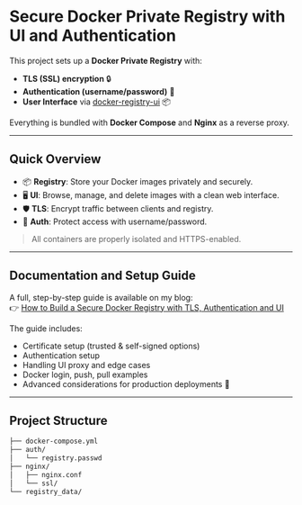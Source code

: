 # Secure Docker Private Registry with UI and Authentication

This project sets up a **Docker Private Registry** with:
- **TLS (SSL) encryption** 🔒
- **Authentication (username/password)** 🔑
- **User Interface** via [docker-registry-ui](https://github.com/Joxit/docker-registry-ui) 📦

Everything is bundled with **Docker Compose** and **Nginx** as a reverse proxy.

---

## Quick Overview

- 📦 **Registry**: Store your Docker images privately and securely.
- 🖥️ **UI**: Browse, manage, and delete images with a clean web interface.
- 🛡️ **TLS**: Encrypt traffic between clients and registry.
- 🔐 **Auth**: Protect access with username/password.

> All containers are properly isolated and HTTPS-enabled.

---

## Documentation and Setup Guide

A full, step-by-step guide is available on my blog:  
👉 [How to Build a Secure Docker Registry with TLS, Authentication and UI](https://www.ruchan.dev/blog/barman/BarmanSetupLocal/)

The guide includes:
- Certificate setup (trusted & self-signed options)
- Authentication setup
- Handling UI proxy and edge cases
- Docker login, push, pull examples
- Advanced considerations for production deployments 🚀

---

## Project Structure

```bash
├── docker-compose.yml
├── auth/
│   └── registry.passwd
├── nginx/
│   ├── nginx.conf
│   └── ssl/
└── registry_data/

